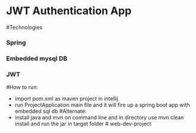 
# JWT Authentication App

#Technologies
### Spring
### Embedded mysql DB
### JWT

#How to run:
* import pom.xml as maven project in intellij
* run ProjectApplication main file and it will fire up a spring boot app with embedded sql db
#Alternate:
* install java and mvn on command line and in directory use mvn clean install and run the jar in target folder  # web-dev-project
